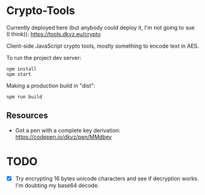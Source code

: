 # Crypto-Tools
Currently deployed here (but anybody could deploy it, I'm not going to sue (I think)): https://tools.dkvz.eu/crypto

Client-side JavaScript crypto tools, mostly something to encode text in AES.

To run the project dev server:
```
npm install
npm start
```

Making a production build in "dist":
```
npm run build
```

## Resources
- Got a pen with a complete key derivation: https://codepen.io/dkvz/pen/MMdbey

# TODO
- [x] Try encrypting 16 bytes unicode characters and see if decryption works. I'm doubting my base64 decode.
